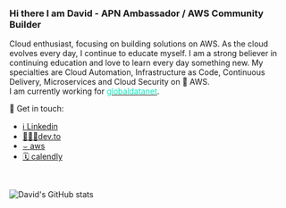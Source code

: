 ### Hi there I am David - APN Ambassador / AWS Community Builder 

Cloud enthusiast, focusing on building solutions on AWS. As the cloud evolves every day, I continue to educate myself.
I am a strong believer in continuing education and love to learn every day something new. My specialties are Cloud Automation, Infrastructure as Code, Continuous Delivery, Microservices and Cloud Security on 🧡 AWS. <br />
I am currently working for <a href="https://globaldatanet.com" target="_blank" ><font color='#00ecbd'>globaldatanet</font></a>.

💬 Get in touch:

- [ℹ️ Linkedin](https://www.linkedin.com/in/daknhh/)
- [👨🏻‍💻dev.to](https://dev.to/daknhh)
- [⌣ aws](https://aws.amazon.com/partners/ambassadors/?cards-body.sort-by=item.additionalFields.ambassadorName&cards-body.sort-order=asc&cards-body.q=david%2Bkrohn&cards-body.q_operator=AND)
- [🗓 calendly](https://calendly.com/dakn)

<br />

![David's GitHub stats](https://github-readme-stats.vercel.app/api?username=daknhh&show_icons=true&theme=blueberry)


<!--
**daknhh/daknhh** is a ✨ _special_ ✨ repository because its `README.md` (this file) appears on your GitHub profile.


